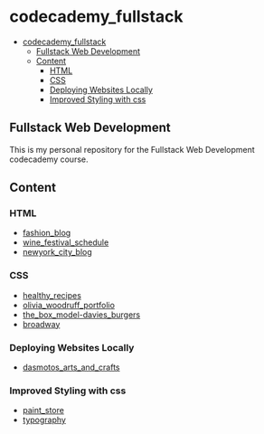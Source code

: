 # codecademy_fullstack

- [codecademy_fullstack](#codecademy_fullstack)
  - [Fullstack Web Development](#fullstack-web-development)
  - [Content](#content)
    - [HTML](#html)
    - [CSS](#css)
    - [Deploying Websites Locally](#deploying-websites-locally)
    - [Improved Styling with css](#improved-styling-with-css)

## Fullstack Web Development

This is my personal repository for the Fullstack Web Development codecademy course.
## Content
### HTML
  - [fashion_blog]()
  - [wine_festival_schedule]()
  - [newyork_city_blog]()

### CSS
  - [healthy_recipes]()
  - [olivia_woodruff_portfolio]()
  - [the_box_model-davies_burgers]()
  - [broadway]()

### Deploying Websites Locally
  - [dasmotos_arts_and_crafts]()

### Improved Styling with css
  - [paint_store]()
  - [typography]()
 